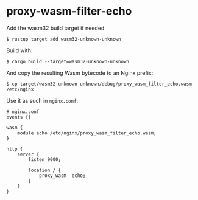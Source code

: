 # proxy-wasm-filter-echo

Add the wasm32 build target if needed

```
$ rustup target add wasm32-unknown-unknown
```

Build with:

```
$ cargo build --target=wasm32-unknown-unknown
```

And copy the resulting Wasm bytecode to an Nginx prefix:

```
$ cp target/wasm32-unknown-unknown/debug/proxy_wasm_filter_echo.wasm /etc/nginx
```

Use it as such in `nginx.conf`:

```nginx
# nginx.conf
events {}

wasm {
    module echo /etc/nginx/proxy_wasm_filter_echo.wasm;
}

http {
    server {
        listen 9000;

        location / {
            proxy_wasm  echo;
        }
    }
}
```

